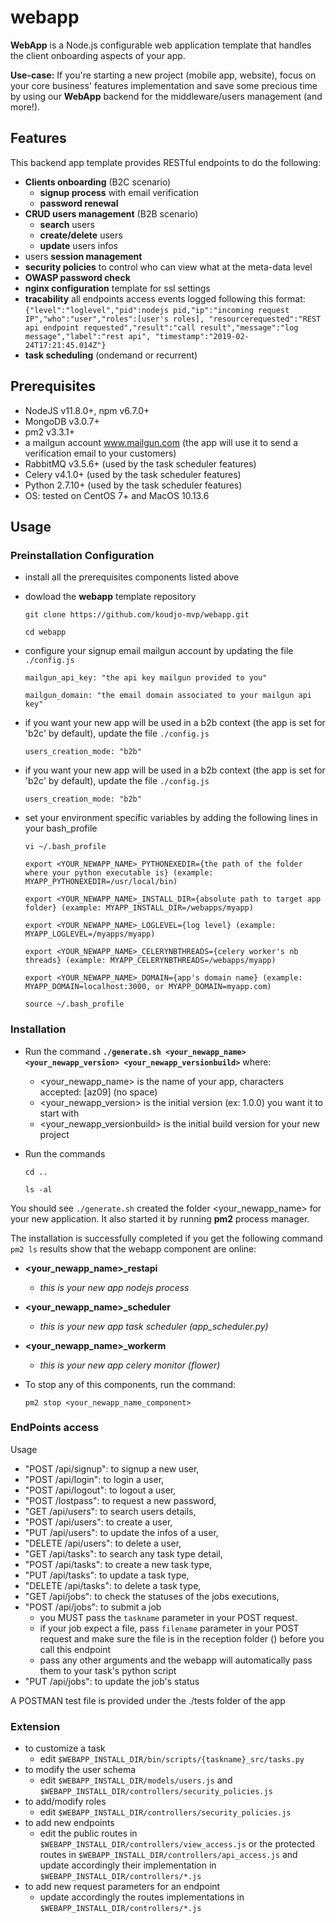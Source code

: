 # webapp 
**WebApp** is a Node.js configurable web application template that handles the client onboarding aspects of your app.

**Use-case:** If you're starting a new project (mobile app, website), focus on your core business' features implementation 
and save some precious time by using our **WebApp** backend for the middleware/users management (and more!).

## Features
This backend app template provides RESTful endpoints to do the following:
* **Clients onboarding** (B2C scenario)
    * **signup process** with email verification
    * **password renewal**
* **CRUD users management** (B2B scenario)
    * **search** users
    * **create/delete** users
    * **update** users infos
* users **session management**
* **security policies** to control who can view what at the meta-data level
* **OWASP password check**
* **nginx configuration** template for ssl settings
* **tracability** all endpoints access events logged following this format: 
`{"level":"loglevel","pid":nodejs pid,"ip":"incoming request IP","who":"user","roles":[user's roles],
"resourcerequested":"REST api endpoint requested","result":"call result","message":"log message","label":"rest api",
"timestamp":"2019-02-24T17:21:45.014Z"}
`
* **task scheduling** (ondemand or recurrent)

## Prerequisites
* NodeJS v11.8.0+, npm v6.7.0+
* MongoDB v3.0.7+
* pm2 v3.3.1+
* a mailgun account www.mailgun.com (the app will use it to send a verification email to your customers)
* RabbitMQ v3.5.6+ (used by the task scheduler features)
* Celery v4.1.0+ (used by the task scheduler features)
* Python 2.7.10+ (used by the task scheduler features)
* OS: tested on CentOS 7+ and MacOS 10.13.6

## Usage
### Preinstallation Configuration
* install all the prerequisites components listed above
* dowload the **webapp** template repository

    `git clone https://github.com/koudjo-mvp/webapp.git`

    `cd webapp`

* configure your signup email mailgun account by updating the file `./config.js`

    `mailgun_api_key: "the api key mailgun provided to you"`

    `mailgun_domain: "the email domain associated to your mailgun api key"`

* if you want your new app will be used in a b2b context (the app is set for 'b2c' by default), update the file `./config.js`

    `users_creation_mode: "b2b"`

* if you want your new app will be used in a b2b context (the app is set for 'b2c' by default), update the file `./config.js`

    `users_creation_mode: "b2b"`

* set your environment specific variables by adding the following lines in your bash_profile 

    `vi ~/.bash_profile`

    `export <YOUR_NEWAPP_NAME>_PYTHONEXEDIR={the path of the folder where your python executable is} (example: MYAPP_PYTHONEXEDIR=/usr/local/bin)`

    `export <YOUR_NEWAPP_NAME>_INSTALL_DIR={absolute path to target app folder} (example: MYAPP_INSTALL_DIR=/webapps/myapp)`

    `export <YOUR_NEWAPP_NAME>_LOGLEVEL={log level} (example: MYAPP_LOGLEVEL=/myapps/myapp)`

    `export <YOUR_NEWAPP_NAME>_CELERYNBTHREADS={celery worker's nb threads} (example: MYAPP_CELERYNBTHREADS=/webapps/myapp)`

    `export <YOUR_NEWAPP_NAME>_DOMAIN={app's domain name} (example: MYAPP_DOMAIN=localhost:3000, or MYAPP_DOMAIN=myapp.com)`

    `source ~/.bash_profile`

### Installation
* Run the command
**`./generate.sh <your_newapp_name> <your_newapp_version> <your_newapp_versionbuild>`**
 where:
    * <your_newapp_name> is the name of your app, characters accepted: [az09] (no space)
    * <your_newapp_version> is the initial version (ex: 1.0.0) you want it to start with
    * <your_newapp_versionbuild> is the initial build version for your new project

* Run the commands

    `cd ..` 

    `ls -al`

You should see `./generate.sh` created the folder <your_newapp_name> for your new application.
It also started it by running **pm2** process manager.

The installation is successfully completed if you get the following command `pm2 ls` results show that the webapp 
component are online:
* **<your_newapp_name>_restapi**
    * *this is your new app nodejs process*
* **<your_newapp_name>_scheduler**
    * *this is your new app task scheduler (app_scheduler.py)*
* **<your_newapp_name>_workerm**
    * *this is your new app celery monitor (flower)*

* To stop any of this components, run the command:

    `pm2 stop <your_newapp_name_component>`

### EndPoints access
Usage
* "POST /api/signup": to signup a new user,
* "POST /api/login": to login a user,
* "POST /api/logout": to logout a user,
* "POST /lostpass": to request a new password,
* "GET /api/users": to search users details,
* "POST /api/users": to create a user,
* "PUT /api/users": to update the infos of a user,
* "DELETE /api/users": to delete a user,
* "GET /api/tasks": to search any task type detail,
* "POST /api/tasks": to create a new task type,
* "PUT /api/tasks": to update a task type,
* "DELETE /api/tasks": to delete a task type,
* "GET /api/jobs": to check the statuses of the jobs executions,
* "POST /api/jobs": to submit a job
    * you MUST pass the `taskname` parameter in your POST request. 
    * if your job expect a file, pass `filename` parameter in your POST request and make sure the file is in the reception folder () before you call this endpoint
    * pass any other arguments and the webapp will automatically pass them to your task's python script
* "PUT /api/jobs": to update the job's status

A POSTMAN test file is provided under the ./tests folder of the app

### Extension
* to customize a task
    * edit `$WEBAPP_INSTALL_DIR/bin/scripts/{taskname}_src/tasks.py`
* to modify the user schema
    * edit `$WEBAPP_INSTALL_DIR/models/users.js` and `$WEBAPP_INSTALL_DIR/controllers/security_policies.js`
* to add/modify roles
    * edit `$WEBAPP_INSTALL_DIR/controllers/security_policies.js`
* to add new endpoints
    * edit the public routes in `$WEBAPP_INSTALL_DIR/controllers/view_access.js` or the protected routes in `$WEBAPP_INSTALL_DIR/controllers/api_access.js` and update accordingly their implementation in `$WEBAPP_INSTALL_DIR/controllers/*.js`
* to add new request parameters for an endpoint
    * update accordingly the routes implementations in `$WEBAPP_INSTALL_DIR/controllers/*.js`
